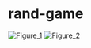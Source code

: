# rand-game
![Figure_1](https://user-images.githubusercontent.com/49163010/101910907-eb746c00-3bbf-11eb-9d07-1e6b202f8360.png)
![Figure_2](https://user-images.githubusercontent.com/49163010/101910927-f0392000-3bbf-11eb-8476-0769bcc78ab7.png)
